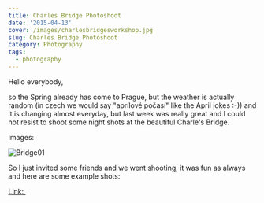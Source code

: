 ```yaml
---
title: Charles Bridge Photoshoot
date: '2015-04-13'
cover: /images/charlesbridgesworkshop.jpg
slug: Charles Bridge Photoshoot
category: Photography
tags:
  - photography
---
```

Hello everybody,

so the Spring already has come to Prague, but the weather is actually random (in czech we would say "aprílové počasí" like the April jokes :-)) and it is changing almost everyday, but last week was really great and I could not resist to shoot some night shots at the beautiful Charle's Bridge.

Images:

![Bridge01](/images/bridge01.jpg "Bridge01")

So I just invited some friends and we went shooting, it was fun as always and here are some example shots:

[Link: ](https://www.flickr.com/photos/2c0/sets/72157651536943338/)
